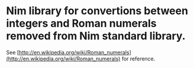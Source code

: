 # Nim library for convertions between integers and Roman numerals removed from Nim standard library.

See [http://en.wikipedia.org/wiki/Roman_numerals](http://en.wikipedia.org/wiki/Roman_numerals) for reference.
